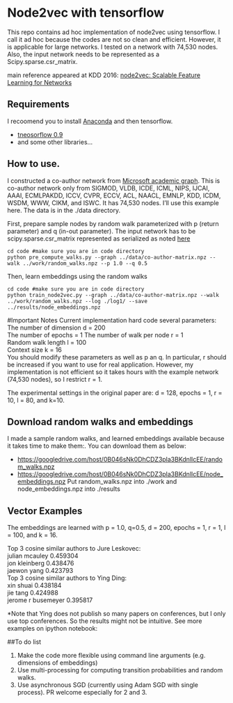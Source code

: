 # Node2vec with tensorflow
This repo contains ad hoc implementation of node2vec using tensorflow. I call it ad hoc because the codes are not so clean and efficient. However, it is applicable for large networks. I tested on a network with 74,530 nodes. Also, the input network needs to be represented as a Scipy.sparse.csr_matrix. 
  
main reference appeared at KDD 2016: [node2vec: Scalable Feature Learning for Networks](http://aditya-grover.github.io/files/publications/kdd16.pdf)

## Requirements
I recoomend you to install [Anaconda](https://www.continuum.io/downloads) and then tensorflow.
- [tneosorflow 0.9](http://tensorflow.org)
- and some other libraries...

## How to use.
I constructed a co-author network from [Microsoft academic graph](https://www.microsoft.com/en-us/research/project/microsoft-academic-graph/). This is co-author network only from SIGMOD, VLDB, ICDE, ICML, NIPS, IJCAI, AAAI, ECMLPAKDD, ICCV, CVPR, ECCV, ACL, NAACL, EMNLP, KDD, ICDM, WSDM, WWW, CIKM, and  ISWC. It has 74,530 nodes.  I’ll use this example here. The data is in the ./data directory.

First, prepare sample nodes by random walk parameterized with p (return parameter) and q (in-out parameter). The input network has to be scipy.sparse.csr_matrix represented as serialized as noted [here](http://stackoverflow.com/questions/8955448/save-load-scipy-sparse-csr-matrix-in-portable-data-format) 
```
cd code #make sure you are in code directory
python pre_compute_walks.py --graph ../data/co-author-matrix.npz --walk ../work/random_walks.npz --p 1.0 --q 0.5
```
Then, learn embeddings using the random walks
```
cd code #make sure you are in code directory
python train_node2vec.py --graph ../data/co-author-matrix.npz --walk ../work/random_walks.npz --log ./log1/ --save ../results/node_embeddings.npz
```

#Important Notes
Current implementation hard code several parameters:
The number of dimension d = 200  
The number of epochs = 1
The number of walk per node r = 1  
Random walk length l = 100  
Context size k = 16  
You should modify these parameters as well as p an q. In particular, r should be increased if you want to use for real application. However, my implementation is not efficient so it takes hours with the example network (74,530 nodes), so I restrict r = 1.   
  
The experimental settings in the original paper are: d = 128, epochs = 1, r = 10, l = 80, and k=10.   

## Download random walks and embeddings
I made a sample random walks, and learned embeddings available because it takes time to make them:. You can download them as below:
 - https://googledrive.com/host/0B046sNk0DhCDZ3pla3BKdnllcEE/random_walks.npz
 - https://googledrive.com/host/0B046sNk0DhCDZ3pla3BKdnllcEE/node_embeddings.npz
 Put random_walks.npz into ./work and node_embeddings.npz into ./results
 
## Vector Examples
The embeddings are learned with p = 1.0, q=0.5, d = 200, epochs = 1, r = 1, l = 100, and k = 16. 

Top 3 cosine similar authors to Jure Leskovec:  
julian mcauley 0.459304  
jon kleinberg 0.438476  
jaewon yang 0.423793  
Top 3 cosine similar authors to Ying Ding:  
xin shuai 0.438184  
jie tang 0.424988  
jerome r busemeyer 0.395817  

*Note that Ying does not publish so many papers on conferences, but I only use top conferences. So the results might not be intuitive. 
See more examples on ipython notebook: 

##To do list
1. Make the code more flexible using command line arguments (e.g. dimensions of embeddings)
2. Use multi-processing for computing transition probabilities and random walks. 
3. Use asynchronous SGD (currently using Adam SGD with single process).
PR welcome especially for 2 and 3.  
